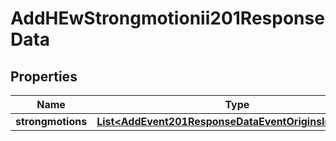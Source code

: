 

# AddHEwStrongmotionii201ResponseData


## Properties

| Name | Type | Description | Notes |
|------------ | ------------- | ------------- | -------------|
|**strongmotions** | [**List&lt;AddEvent201ResponseDataEventOriginsInnerAllOf&gt;**](AddEvent201ResponseDataEventOriginsInnerAllOf.md) |  |  [optional] |



